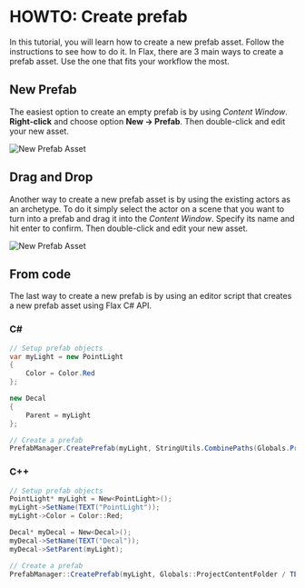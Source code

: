 # HOWTO: Create prefab

In this tutorial, you will learn how to create a new prefab asset. Follow the instructions to see how to do it. In Flax, there are 3 main ways to create a prefab asset. Use the one that fits your workflow the most.

## New Prefab

The easiest option to create an empty prefab is by using *Content Window*. **Right-click** and choose option **New -> Prefab**. Then double-click and edit your new asset.

![New Prefab Asset](media/new-prefab1.png)

## Drag and Drop

Another way to create a new prefab asset is by using the existing actors as an archetype. To do it simply select the actor on a scene that you want to turn into a prefab and drag it into the *Content Window*. Specify its name and hit enter to confirm. Then double-click and edit your new asset.

![New Prefab Asset](media/new-prefab2.png)

## From code

The last way to create a new prefab is by using an editor script that creates a new prefab asset using Flax C# API.

### C#

```cs
// Setup prefab objects
var myLight = new PointLight
{
    Color = Color.Red
};

new Decal
{
    Parent = myLight
};

// Create a prefab
PrefabManager.CreatePrefab(myLight, StringUtils.CombinePaths(Globals.ProjectContentFolder, "myPrefab.prefab"), false);
```

### C++

```cs
// Setup prefab objects
PointLight* myLight = New<PointLight>();
myLight->SetName(TEXT("PointLight"));
myLight->Color = Color::Red;

Decal* myDecal = New<Decal>();
myDecal->SetName(TEXT("Decal"));
myDecal->SetParent(myLight);

// Create a prefab
PrefabManager::CreatePrefab(myLight, Globals::ProjectContentFolder / TEXT("myPrefab.prefab"), false);
```